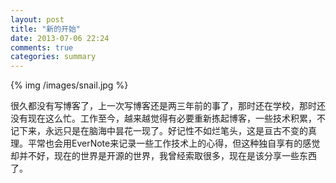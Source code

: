 ```yaml
---
layout: post
title: "新的开始"
date: 2013-07-06 22:24
comments: true
categories: summary
---
```


{% img /images/snail.jpg %}

很久都没有写博客了，上一次写博客还是两三年前的事了，那时还在学校，那时还没有现在这么忙。工作至今，越来越觉得有必要重新拣起博客，一些技术积累，不记下来，永远只是在脑海中昙花一现了。好记性不如烂笔头，这是亘古不变的真理。平常也会用EverNote来记录一些工作技术上的心得，但这种独自享有的感觉却并不好，现在的世界是开源的世界，我曾经索取很多，现在是该分享一些东西了。 